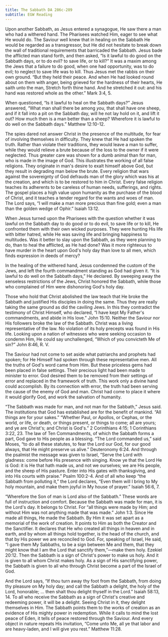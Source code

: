 ```yaml
---
title: The Sabbath DA 286c-289
subtitle: EGW Reading
---
```


Upon another Sabbath, as Jesus entered a synagogue, He saw there a man who had a withered hand. The Pharisees watched Him, eager to see what He would do. The Saviour well knew that in healing on the Sabbath He would be regarded as a transgressor, but He did not hesitate to break down the wall of traditional requirements that barricaded the Sabbath. Jesus bade the afflicted man stand forth, and then asked, “Is it lawful to do good on the Sabbath days, or to do evil? to save life, or to kill?” It was a maxim among the Jews that a failure to do good, when one had opportunity, was to do evil; to neglect to save life was to kill. Thus Jesus met the rabbis on their own ground. “But they held their peace. And when He had looked round about on them with anger, being grieved for the hardness of their hearts, He saith unto the man, Stretch forth thine hand. And he stretched it out: and his hand was restored whole as the other.” Mark 3:4, 5.

When questioned, “Is it lawful to heal on the Sabbath days?” Jesus answered, “What man shall there be among _you_, that shall have one sheep, and if it fall into a pit on the Sabbath day, will he not lay hold on it, and lift it out? How much then is a man better than a sheep? Wherefore it is lawful to do well on the Sabbath days.” Matthew 12:10-12.

The spies dared not answer Christ in the presence of the multitude, for fear of involving themselves in difficulty. They knew that He had spoken the truth. Rather than violate their traditions, they would leave a man to suffer, while they would relieve a brute because of the loss to the owner if it were neglected. Thus greater care was shown for a dumb animal than for man, who is made in the image of God. This illustrates the working of all false religions. They originate in man's desire to exalt himself above God, but they result in degrading man below the brute. Every religion that wars against the sovereignty of God defrauds man of the glory which was his at the creation, and which is to be restored to him in Christ. Every false religion teaches its adherents to be careless of human needs, sufferings, and rights. The gospel places a high value upon humanity as the purchase of the blood of Christ, and it teaches a tender regard for the wants and woes of man. The Lord says, “I will make a man more precious than fine gold; even a man than the golden wedge of Ophir.” Isaiah 13:12.

When Jesus turned upon the Pharisees with the question whether it was lawful on the Sabbath day to do good or to do evil, to save life or to kill, He confronted them with their own wicked purposes. They were hunting His life with bitter hatred, while He was saving life and bringing happiness to multitudes. Was it better to slay upon the Sabbath, as they were planning to do, than to heal the afflicted, as He had done? Was it more righteous to have murder in the heart upon God's holy day than love to all men, which finds expression in deeds of mercy?

In the healing of the withered hand, Jesus condemned the custom of the Jews, and left the fourth commandment standing as God had given it. “It is lawful to do well on the Sabbath days,” He declared. By sweeping away the senseless restrictions of the Jews, Christ honored the Sabbath, while those who complained of Him were dishonoring God's holy day.

Those who hold that Christ abolished the law teach that He broke the Sabbath and justified His disciples in doing the same. Thus they are really taking the same ground as did the caviling Jews. In this they contradict the testimony of Christ Himself, who declared, “I have kept My Father's commandments, and abide in His love.” John 15:10. Neither the Saviour nor His followers broke the law of the Sabbath. Christ was a living representative of the law. No violation of its holy precepts was found in His life. Looking upon a nation of witnesses who were seeking occasion to condemn Him, He could say unchallenged, “Which of you convicteth Me of sin?” John 8:46, R. V.

The Saviour had not come to set aside what patriarchs and prophets had spoken; for He Himself had spoken through these representative men. All the truths of God's word came from Him. But these priceless gems had been placed in false settings. Their precious light had been made to minister to error. God desired them to be removed from their settings of error and replaced in the framework of truth. This work only a divine hand could accomplish. By its connection with error, the truth had been serving the cause of the enemy of God and man. Christ had come to place it where it would glorify God, and work the salvation of humanity.

“The Sabbath was made for man, and not man for the Sabbath,” Jesus said. The institutions that God has established are for the benefit of mankind. “All things are for your sakes.” “Whether Paul, or Apollos, or Cephas, or the world, or life, or death, or things present, or things to come; all are yours; and ye are Christ's; and Christ is God's.” 2 Corinthians 4:15; 1 Corinthians 3:22, 23. The law of Ten Commandments, of which the Sabbath forms a part, God gave to His people as a blessing. “The Lord commanded us,” said Moses, “to do all these statutes, to fear the Lord our God, for our good always, that He might preserve us alive.” Deuteronomy 6:24. And through the psalmist the message was given to Israel, “Serve the Lord with gladness: come before His presence with singing. Know ye that the Lord He is God: it is He that hath made us, and not we ourselves; we are His people, and the sheep of His pasture. Enter into His gates with thanksgiving, and into His courts with praise.” Psalm 100:2-4. And of all who keep “the Sabbath from polluting it,” the Lord declares, “Even them will I bring to My holy mountain, and make them joyful in My house of prayer.” Isaiah 56:6, 7.

“Wherefore the Son of man is Lord also of the Sabbath.” These words are full of instruction and comfort. Because the Sabbath was made for man, it is the Lord's day. It belongs to Christ. For “all things were made by Him; and without Him was not anything made that was made.” John 1:3. Since He made all things, He made the Sabbath. By Him it was set apart as a memorial of the work of creation. It points to Him as both the Creator and the Sanctifier. It declares that He who created all things in heaven and in earth, and by whom all things hold together, is the head of the church, and that by His power we are reconciled to God. For, speaking of Israel, He said, “I gave them My Sabbaths, to be a sign between Me and them, that they might know that I am the Lord that sanctify them,”—make them holy. Ezekiel 20:12. Then the Sabbath is a sign of Christ's power to make us holy. And it is given to all whom Christ makes holy. As a sign of His sanctifying power, the Sabbath is given to all who through Christ become a part of the Israel of God.

And the Lord says, “If thou turn away thy foot from the Sabbath, from doing thy pleasure on My holy day; and call the Sabbath a delight, the holy of the Lord, honorable; ... then shalt thou delight thyself in the Lord.” Isaiah 58:13, 14. To all who receive the Sabbath as a sign of Christ's creative and redeeming power, it will be a delight. Seeing Christ in it, they delight themselves in Him. The Sabbath points them to the works of creation as an evidence of His mighty power in redemption. While it calls to mind the lost peace of Eden, it tells of peace restored through the Saviour. And every object in nature repeats His invitation, “Come unto Me, all ye that labor and are heavy-laden, and I will give you rest.” Matthew 11:28.